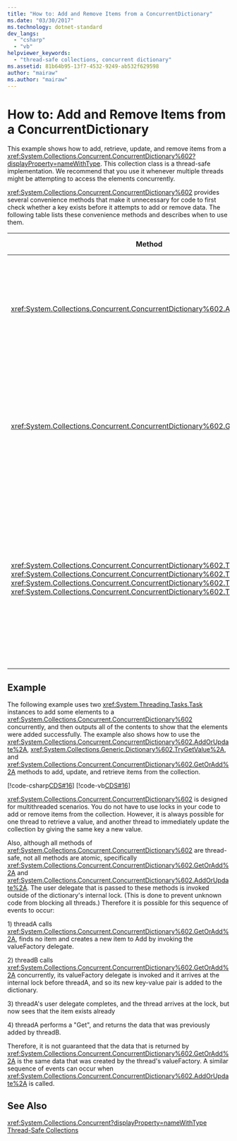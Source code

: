 ```yaml
---
title: "How to: Add and Remove Items from a ConcurrentDictionary"
ms.date: "03/30/2017"
ms.technology: dotnet-standard
dev_langs: 
  - "csharp"
  - "vb"
helpviewer_keywords: 
  - "thread-safe collections, concurrent dictionary"
ms.assetid: 81b64b95-13f7-4532-9249-ab532f629598
author: "mairaw"
ms.author: "mairaw"
---
```

# How to: Add and Remove Items from a ConcurrentDictionary
This example shows how to add, retrieve, update, and remove items from a <xref:System.Collections.Concurrent.ConcurrentDictionary%602?displayProperty=nameWithType>. This collection class is a thread-safe implementation. We recommend that you use it whenever multiple threads might be attempting to access the elements concurrently.  

 <xref:System.Collections.Concurrent.ConcurrentDictionary%602> provides several convenience methods that make it unnecessary for code to first check whether a key exists before it attempts to add or remove data. The following table lists these convenience methods and describes when to use them.  


|Method|Use when…|  
|------------|---------------|  
|<xref:System.Collections.Concurrent.ConcurrentDictionary%602.AddOrUpdate%2A>|You want to add a new value for a specified key and, if the key already exists, you want to replace its value.|  
|<xref:System.Collections.Concurrent.ConcurrentDictionary%602.GetOrAdd%2A>|You want to retrieve the existing value for a specified key and, if the key does not exist, you want to specify a key/value pair.|  
|<xref:System.Collections.Concurrent.ConcurrentDictionary%602.TryAdd%2A>, <xref:System.Collections.Concurrent.ConcurrentDictionary%602.TryGetValue%2A> , <xref:System.Collections.Concurrent.ConcurrentDictionary%602.TryUpdate%2A> , <xref:System.Collections.Concurrent.ConcurrentDictionary%602.TryRemove%2A>|You want to add, get, update, or remove a key/value pair, and, if the key already exists or the attempt fails for any other reason, you want to take some alternative action.|  

## Example  
 The following example uses two <xref:System.Threading.Tasks.Task> instances to add some elements to a <xref:System.Collections.Concurrent.ConcurrentDictionary%602> concurrently, and then outputs all of the contents to show that the elements were added successfully. The example also shows how to use the <xref:System.Collections.Concurrent.ConcurrentDictionary%602.AddOrUpdate%2A>, <xref:System.Collections.Generic.Dictionary%602.TryGetValue%2A>, and <xref:System.Collections.Concurrent.ConcurrentDictionary%602.GetOrAdd%2A> methods to add, update, and retrieve  items from the collection.  

 [!code-csharp[CDS#16](../../../../samples/snippets/csharp/VS_Snippets_Misc/cds/cs/cds_dictionaryhowto.cs#16)]
 [!code-vb[CDS#16](../../../../samples/snippets/visualbasic/VS_Snippets_Misc/cds/vb/cds_concdict.vb#16)]  

 <xref:System.Collections.Concurrent.ConcurrentDictionary%602> is designed for multithreaded scenarios. You do not have to use locks in your code to add or remove items from the collection. However, it is always possible for one thread to retrieve a value, and another thread to immediately update the collection by giving the same key a new value.  

 Also, although all methods of <xref:System.Collections.Concurrent.ConcurrentDictionary%602> are thread-safe, not all methods are atomic, specifically <xref:System.Collections.Concurrent.ConcurrentDictionary%602.GetOrAdd%2A> and <xref:System.Collections.Concurrent.ConcurrentDictionary%602.AddOrUpdate%2A>. The user delegate that is passed to these methods is invoked outside of the dictionary's internal lock. (This is done to prevent unknown code from blocking all threads.) Therefore it is possible for this sequence of events to occur:  

 1\) threadA calls <xref:System.Collections.Concurrent.ConcurrentDictionary%602.GetOrAdd%2A>, finds no item and creates a new item to Add by invoking the valueFactory delegate.  

 2\) threadB calls <xref:System.Collections.Concurrent.ConcurrentDictionary%602.GetOrAdd%2A> concurrently, its valueFactory delegate is invoked and it arrives at the internal lock before threadA, and so its new key-value pair is added to the dictionary.  

 3\) threadA's user delegate completes, and the thread arrives at the lock, but now sees that the item exists already  

 4\) threadA performs a "Get", and returns the data that was previously added by threadB.  

 Therefore, it is not guaranteed that the data that is returned by <xref:System.Collections.Concurrent.ConcurrentDictionary%602.GetOrAdd%2A> is the same data that was created by the thread's valueFactory. A similar sequence of events can occur when <xref:System.Collections.Concurrent.ConcurrentDictionary%602.AddOrUpdate%2A> is called.  

## See Also  
 <xref:System.Collections.Concurrent?displayProperty=nameWithType>  
 [Thread-Safe Collections](../../../../docs/standard/collections/thread-safe/index.md)
